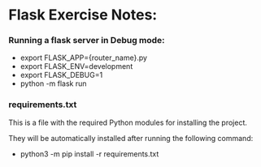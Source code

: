 <h1> Flask Exercise Notes: </h1>

<h3>Running a flask server in Debug mode:</h3>
<ul>
    <li>export FLASK_APP={router_name}.py</li>
    <li>export FLASK_ENV=development</li>
    <li>export FLASK_DEBUG=1</li>
    <li>python -m flask run</li>
</ul>

<h3>requirements.txt</h3>
<p>This is a file with the required Python modules for installing the project.</p>
<p>They will be automatically installed after running the following command:</p>
<ul><li>python3 -m pip install -r requirements.txt</li></ul>
